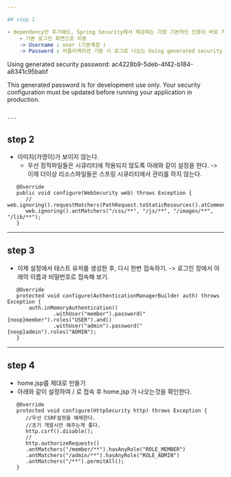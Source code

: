 ```yaml
---

## step 1

- dependency만 추가해도, Spring Security에서 제공하는 가장 기본적인 인증이 바로 적용된다.
	- 기본 로그인 화면으로 이동
	-> Username : user (기본계정 )
	-> Password : 어플리케이션 기동 시 로그로 나오는 Using generated security password 정보 확인
```
Using generated security password: ac4228b9-5deb-4f42-b184-a8341c95babf

This generated password is for development use only. Your security configuration must be updated before running your application in production.
```

---
```


## step 2
- 이미지(가영이)가 보이지 않는다.
	- 우선 정적파일들은 시큐리티에 적용되지 않도록 아래와 같이 설정을 한다.
	-> 이제 더이상 리소스파일들은 스프링 시큐리티에서 관리를 하지 않는다.   
```
   @Override
   public void configure(WebSecurity web) throws Exception {
      // web.ignoring().requestMatchers(PathRequest.toStaticResources().atCommonLocations());
      web.ignoring().antMatchers("/css/**", "/js/**", "/images/**", "/lib/**");
   }
```

---

## step 3

- 이제 설정에서 테스트 유저를 생성한 후, 다시 한번 접속하기. 
-> 로그인 창에서 아래의 이름과 비밀번호로 접속해 보기.
```
   @Override
   protected void configure(AuthenticationManagerBuilder auth) throws Exception {
       auth.inMemoryAuthentication()
               .withUser("member").password("{noop}member").roles("USER").and()
               .withUser("admin").password("{noop}admin").roles("ADMIN");
   }
```

---

## step 4

- home.jsp를 제대로 만들기 
- 아래와 같이 설정하여 / 로 접속 후 home.jsp 가 나오는것을 확인한다.
```
   @Override
   protected void configure(HttpSecurity http) throws Exception {
      //우선 CSRF설정을 해제한다.
      //초기 개발시만 해주는게 좋다.
      http.csrf().disable();
      // 	
      http.authorizeRequests()
      .antMatchers("/member/**").hasAnyRole("ROLE_MEMBER") 
      .antMatchers("/admin/**").hasAnyRole("ROLE_ADMIN")
      .antMatchers("/**").permitAll();           
   }
```

